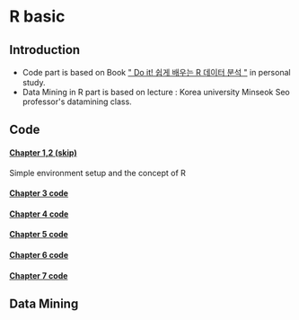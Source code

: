 # R basic

## Introduction
* Code part is based on Book [" Do it! 쉽게 배우는 R 데이터 분석 "](https://book.naver.com/bookdb/book_detail.nhn?bid=12256508) in personal study.
* Data Mining in R part is based on lecture : Korea university Minseok Seo professor's datamining class.

## Code

#### [Chapter 1,2 (skip)]()<br>
Simple environment setup and the concept of R 

#### [Chapter 3 code](https://github.com/Jin-Baek/R_basic/blob/main/Chap3.R)

#### [Chapter 4 code](https://github.com/Jin-Baek/R_basic/blob/main/Chap4.R)

#### [Chapter 5 code](https://github.com/Jin-Baek/R_basic/blob/main/Chap5.R)

#### [Chapter 6 code](https://github.com/Jin-Baek/R_basic/blob/main/Chap6.R)

#### [Chapter 7 code](https://github.com/Jin-Baek/R_basic/blob/main/Chap7.R)



## Data Mining 

